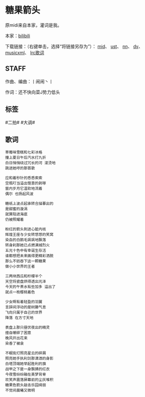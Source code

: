 # 糖果箭头
原midi来自本家，灌词是我。

本家：[bilibili](https://www.bilibili.com/video/av584586390)

下载链接：（右键单击，选择“将链接另存为”）：
[mid](https://gitee.com/oxygendioxide/utau-projects/raw/master/%E7%B3%96%E6%9E%9C%E7%AE%AD%E5%A4%B4/%E7%B3%96%E6%9E%9C%E7%AE%AD%E5%A4%B4.mid)、
[ust](https://gitee.com/oxygendioxide/utau-projects/raw/master/%E7%B3%96%E6%9E%9C%E7%AE%AD%E5%A4%B4/%E7%B3%96%E6%9E%9C%E7%AE%AD%E5%A4%B4.ust)、
[nn](https://gitee.com/oxygendioxide/utau-projects/raw/master/%E7%B3%96%E6%9E%9C%E7%AE%AD%E5%A4%B4/%E7%B3%96%E6%9E%9C%E7%AE%AD%E5%A4%B4.nn)、
[dv](https://gitee.com/oxygendioxide/utau-projects/raw/master/%E7%B3%96%E6%9E%9C%E7%AE%AD%E5%A4%B4/%E7%B3%96%E6%9E%9C%E7%AE%AD%E5%A4%B4.dv)、
[musicxml](https://gitee.com/oxygendioxide/utau-projects/raw/master/%E7%B3%96%E6%9E%9C%E7%AE%AD%E5%A4%B4/%E7%B3%96%E6%9E%9C%E7%AE%AD%E5%A4%B4.musicxml)、
[lrc歌词](https://gitee.com/oxygendioxide/utau-projects/raw/master/%E7%B3%96%E6%9E%9C%E7%AE%AD%E5%A4%B4/%E7%B3%96%E6%9E%9C%E7%AE%AD%E5%A4%B4.lrc)
## STAFF
作曲、编曲：丨闹闹丶丨

作词：还不快向菜J势力低头

## 标签
#二拍# #大调#

## 歌词
```
草莓味雪糕和七彩冰格
撞上夏日午后汽水打九折
白日悄悄绕过冗长的河 滚烫地
跳进她哼的那首歌

应和着秒针的悉悉索索
空瓶叮当溢出惬意的剥啄
窗内岁月它温软地流着
偶尔 也扬起风波

糖纸上波点起承转合描摹出的
是甜蜜的漩涡
就算陷进海底
仍被照耀着

粉红的箭头刺进心脏内核
辉煌王座与少女转悠悠的笑窝
染血的白鹅毛飒飒地飘落
转身刹那她已点燃满城烈火
五光十色中有幸诞生存活
谁都想把未来画得更精彩洒脱
那么不妨吞下这一颗糖果
做小小世界的王者

三两块西瓜和柠檬半个
天空将瓷盘烘得透出光泽
今天的午茶水有些加多 溢出了
就点一枚樱桃着色

少女啊有着轻盈的羽翼
言辞间浮动的是树藤气息
飞向只属于自己的世界
降落 在方寸天地

表盘上那只昼伏夜出的精灵
擅自嚼碎了困意
晚风开出花来
染香了被衾

不眠街灯照亮星云的碎屑
照亮她手执利剑那潇洒的身影
白塔顶端她举起胜利的旗
战甲之下是一身飘拂的红衣
今夜雪纷纷融在美梦背脊
欢笑声震落屏幕前的尘灰堆积
糖果色箭头敲击乐园绮丽
不觉间晨曦又微明
```